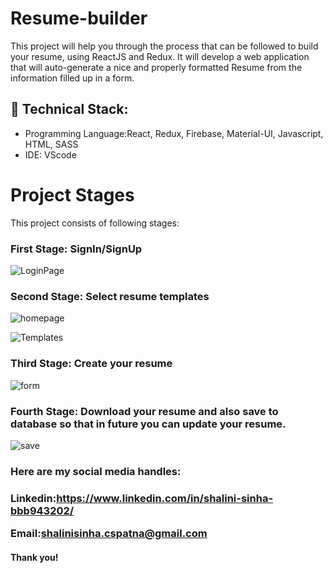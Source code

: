 # Resume-builder

This project will help you through the process that can be followed to build your resume, using ReactJS and Redux. 
It will develop a web application that will auto-generate a nice and properly formatted Resume from the information filled up in a form.
<h2>🚀 Technical Stack:</h2>

<ul>
<li>Programming Language:React, Redux, Firebase, Material-UI, Javascript, HTML, SASS </li>
<li>IDE: VScode</li>
</ul>
<h1>Project Stages</h1>
This project consists of following stages:
<h3>First Stage: SignIn/SignUp</h3>


![LoginPage](https://github.com/Shalinisinha22/Resume-builder/assets/122859073/6b479fff-6161-4011-aea9-c37c4e2823fb)


<h3>Second Stage: Select resume templates</h3>


![homepage](https://github.com/Shalinisinha22/Resume-builder/assets/122859073/163c76ea-ae61-413c-81cb-1c9564d76421)


![Templates](https://github.com/Shalinisinha22/Resume-builder/assets/122859073/b2b12096-c2e9-4a63-8b28-606bb6923109)


<h3>Third Stage: Create your resume</h3>


![form](https://github.com/Shalinisinha22/Resume-builder/assets/122859073/187ee70e-d674-4220-bcd6-00b2b483d36d)


<h3>Fourth Stage: Download your resume and also save to database so that in future you can update your resume.</h3>

![save](https://github.com/Shalinisinha22/Resume-builder/assets/122859073/b73e3ee6-289b-4350-8d76-86795b6e9ede)


<h3>Here are my social media handles:<h3>


Linkedin:https://www.linkedin.com/in/shalini-sinha-bbb943202/<br>

Email:shalinisinha.cspatna@gmail.com

<h4>Thank you!<h4>


